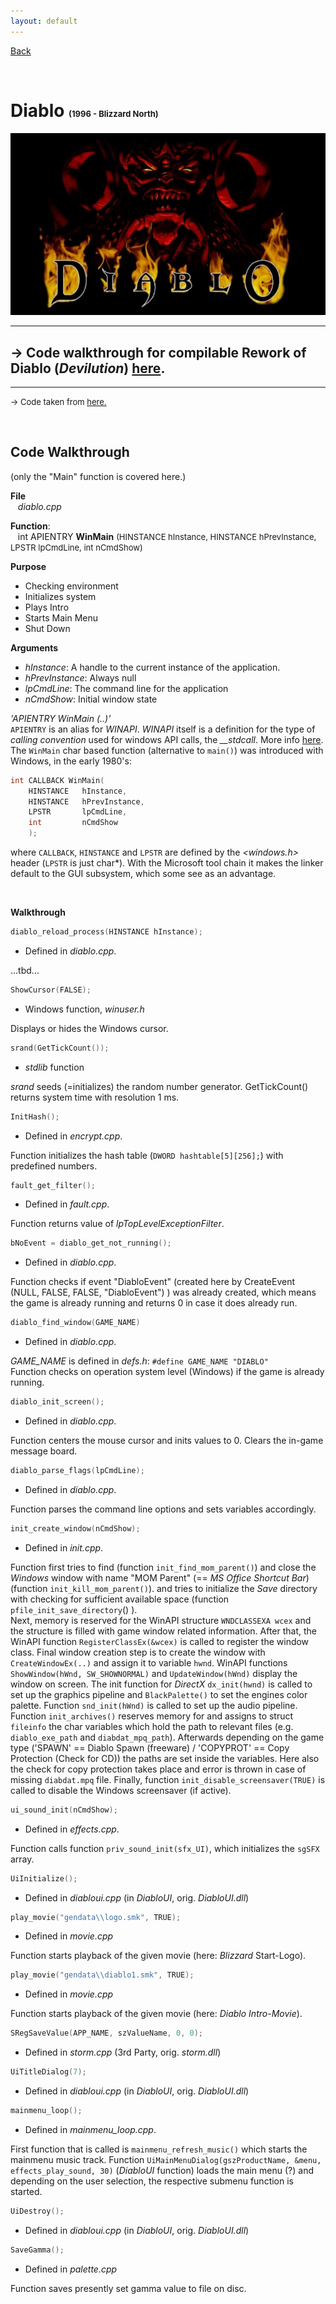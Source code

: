 ```yaml
---
layout: default
---
```


[Back](../../)

&nbsp;

# Diablo <font size="-1">(1996 - Blizzard North)</font>  

![d1](../../assets/pics/diablo_cover.png)    

---  

## &rarr; Code walkthrough for compilable Rework of Diablo (*Devilution*) [here](./code_wt_devilution.md).

---

<font size="-1">&rarr; Code taken from <a href="https://github.com/diasurgical/devilution">here.</a></font>  

&nbsp;

## Code Walkthrough  

(only the "Main" function is covered here.)

**File**  
&nbsp;&nbsp;&nbsp;*diablo.cpp*  

**Function**:   
&nbsp;&nbsp;&nbsp;int APIENTRY **WinMain** <font size="-1">(HINSTANCE hInstance, HINSTANCE hPrevInstance, LPSTR lpCmdLine, int nCmdShow)</font>   

**Purpose**  
- Checking environment
- Initializes system
- Plays Intro
- Starts Main Menu
- Shut Down
&nbsp;

**Arguments**
- *hInstance*: A handle to the current instance of the application.
- *hPrevInstance*: Always null
- *lpCmdLine*: The command line for the application
- *nCmdShow*: Initial window state
&nbsp;  

*'APIENTRY WinMain (..)'*  
``APIENTRY`` is an alias for *WINAPI*. *WINAPI* itself is a definition for the type of *calling convention* used for windows API calls, the *__stdcall*. More info [here](../c_cpp.html#ch1-12).  
The ``WinMain`` char based function (alternative to `main()`) was introduced with Windows, in the early 1980's:  
```c
int CALLBACK WinMain(
    HINSTANCE   hInstance,
    HINSTANCE   hPrevInstance,
    LPSTR       lpCmdLine,
    int         nCmdShow
    );
```
where ``CALLBACK``, ``HINSTANCE`` and ``LPSTR`` are defined by the *\<windows.h\>* header (``LPSTR`` is just char*). With the Microsoft tool chain it makes the linker default to the GUI subsystem, which some see as an advantage. 


&nbsp;

**Walkthrough**  

```c
diablo_reload_process(HINSTANCE hInstance);
```
- Defined in *diablo.cpp*.  

...tbd...

```c
ShowCursor(FALSE);
```
- Windows function, *winuser.h*  

Displays or hides the Windows cursor.

```c
srand(GetTickCount());
```
- *stdlib* function  

*srand* seeds (=initializes) the random number generator. GetTickCount() returns system time with resolution 1 ms.

```c
InitHash();
```
- Defined in *encrypt.cpp*.  

Function initializes the hash table (``DWORD hashtable[5][256];``) with predefined numbers.  

```c
fault_get_filter();
```
- Defined in *fault.cpp*.  

Function returns value of *lpTopLevelExceptionFilter*.

```c
bNoEvent = diablo_get_not_running();
```
- Defined in *diablo.cpp*.  

Function checks if event "DiabloEvent" (created here by CreateEvent (NULL, FALSE, FALSE, "DiabloEvent") ) was already created, which means the game is already running and returns 0 in case it does already run.

```c
diablo_find_window(GAME_NAME)
```
- Defined in *diablo.cpp*.  

*GAME_NAME* is defined in *defs.h*: `#define GAME_NAME "DIABLO"`  
Function checks on operation system level (Windows) if the game is already running.  

```c
diablo_init_screen();
```
- Defined in *diablo.cpp*.  

Function centers the mouse cursor and inits values to 0.
Clears the in-game message board.

```c
diablo_parse_flags(lpCmdLine);
```
- Defined in *diablo.cpp*.  

Function parses the command line options and sets variables accordingly.

```c
init_create_window(nCmdShow);
```
- Defined in *init.cpp*.  

Function first tries to find (function `init_find_mom_parent()`) and close the *Windows* window with name "MOM Parent" (== *MS Office Shortcut Bar*) (function `init_kill_mom_parent()`). and tries to initialize the *Save* directory with checking for sufficient available space (function ``pfile_init_save_directory``() ).  
Next, memory is reserved for the WinAPI structure `WNDCLASSEXA wcex` and the structure is filled with game window related information. After that, the WinAPI function `RegisterClassEx(&wcex)` is called to register the window class. Final window creation step is to create the window with `CreateWindowEx(..)` and assign it to variable `hwnd`. WinAPI functions `ShowWindow(hWnd, SW_SHOWNORMAL)` and `UpdateWindow(hWnd)` display the window on screen. The init function for *DirectX* `dx_init(hwnd)` is called to set up the graphics pipeline and `BlackPalette()` to set the engines color palette. Function `snd_init(hWnd)` is called to set up the audio pipeline.  
Function `init_archives()` reserves memory for and assigns to struct ``fileinfo`` the char variables which hold the path to relevant files (e.g. ``diablo_exe_path`` and ``diabdat_mpq_path``). Afterwards depending on the game type ('SPAWN' == Diablo Spawn (freeware) / 'COPYPROT' == Copy Protection (Check for CD)) the paths are set inside the variables. Here also the check for copy protection takes place and error is thrown in case of missing ``diabdat.mpq`` file. Finally, function `init_disable_screensaver(TRUE)` is called to disable the Windows screensaver (if active).  

```c
ui_sound_init(nCmdShow);
```
- Defined in *effects.cpp*.  

Function calls function `priv_sound_init(sfx_UI)`, which initializes the ``sgSFX`` array.  

```c
UiInitialize();
```
- Defined in *diabloui.cpp* (in *DiabloUI*, orig. *DiabloUI.dll*)  

```c
play_movie("gendata\\logo.smk", TRUE);
```
- Defined in *movie.cpp*  

Function starts playback of the given movie (here: *Blizzard* Start-Logo).

```c
play_movie("gendata\\diablo1.smk", TRUE);
```
- Defined in *movie.cpp*  

Function starts playback of the given movie (here: *Diablo Intro-Movie*).  

```c
SRegSaveValue(APP_NAME, szValueName, 0, 0);
```
- Defined in *storm.cpp* (3rd Party, orig. *storm.dll*) 

```c
UiTitleDialog(7);
```
- Defined in *diabloui.cpp* (in *DiabloUI*, orig. *DiabloUI.dll*)  

```c
mainmenu_loop();
```
- Defined in *mainmenu_loop.cpp*.

First function that is called is `mainmenu_refresh_music()` which starts the mainmenu music track. Function `UiMainMenuDialog(gszProductName, &menu, effects_play_sound, 30)`  (*DiabloUI* function) loads the main menu (?) and depending on the user selection, the respective submenu function is started. 


```c
UiDestroy();
```
- Defined in *diabloui.cpp* (in *DiabloUI*, orig. *DiabloUI.dll*)  



```c
SaveGamma();
```
- Defined in *palette.cpp*  

Function saves presently set gamma value to file on disc.

